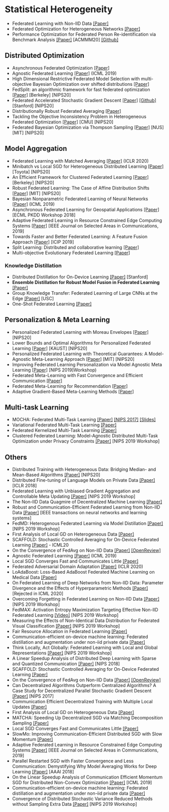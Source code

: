 # Statistical Heterogeneity

* Federated Learning with Non-IID Data [[Paper]](https://arxiv.org/abs/1806.00582) 
* Federated Optimization for Heterogeneous Networks [[Paper]](https://arxiv.org/pdf/1812.06127)
* Performance Optimization for Federated Person Re-identification via Benchmark Analysis [[Paper]](https://arxiv.org/abs/2008.11560) [ACMMM20] [[Github]](https://github.com/cap-ntu/FedReID) 

## Distributed Optimization

* Asynchronous Federated Optimization [[Paper]](https://arxiv.org/abs/1903.03934)
* Agnostic Federated Learning [[Paper]](https://arxiv.org/abs/1902.00146) (ICML 2019)
* High Dimensional Restrictive Federated Model Selection with multi-objective Bayesian Optimization over shifted distributions [[Paper]](https://arxiv.org/pdf/1902.08999)
* FedSplit: an algorithmic framework for fast federated optimization [[Paper]](https://papers.nips.cc/paper/2020/file/4ebd440d99504722d80de606ea8507da-Paper.pdf) [Berkeley] [NIPS20]
* Federated Accelerated Stochastic Gradient Descent [[Paper]](https://papers.nips.cc/paper/2020/file/39d0a8908fbe6c18039ea8227f827023-Paper.pdf) [[Github]](https://github.com/hongliny/FedAc-NeurIPS20) [Stanford] [NIPS20]
* Distributionally Robust Federated Averaging [[Paper]](https://papers.nips.cc/paper/2020/file/ac450d10e166657ec8f93a1b65ca1b14-Paper.pdf)
* Tackling the Objective Inconsistency Problem in Heterogeneous Federated Optimization [[Paper]](https://papers.nips.cc/paper/2020/file/564127c03caab942e503ee6f810f54fd-Paper.pdf) [CMU] [NIPS20]
* Federated Bayesian Optimization via Thompson Sampling [[Paper]](https://papers.nips.cc/paper/2020/file/6dfe08eda761bd321f8a9b239f6f4ec3-Paper.pdf) [NUS] [MIT] [NIPS20]


## Model Aggregation

* Federated Learning with Matched Averaging [[Paper]](https://openreview.net/forum?id=BkluqlSFDS) (ICLR 2020)
* Minibatch vs Local SGD for Heterogeneous Distributed Learning [[Paper]](https://papers.nips.cc/paper/2020/file/45713f6ff2041d3fdfae927b82488db8-Paper.pdf) [Toyota] [NIPS20]
* An Efficient Framework for Clustered Federated Learning [[Paper]](https://papers.nips.cc/paper/2020/file/e32cc80bf07915058ce90722ee17bb71-Paper.pdf) [Berkeley] [NIPS20]
* Robust Federated Learning: The Case of Affine Distribution Shifts [[Paper]](https://papers.nips.cc/paper/2020/file/f5e536083a438cec5b64a4954abc17f1-Paper.pdf) [MIT] [NIPS20]
* Bayesian Nonparametric Federated Learning of Neural Networks [[Paper]](https://arxiv.org/abs/1905.12022) (ICML 2019)
* Asynchronous Federated Learning for Geospatial Applications [[Paper]](https://link.springer.com.remotexs.ntu.edu.sg/chapter/10.1007/978-3-030-14880-5_2) [ECML PKDD Workshop 2018] 
* Adaptive Federated Learning in Resource Constrained Edge Computing Systems [[Paper]](https://arxiv.org/abs/1804.05271) [IEEE Journal on Selected Areas in Communications, 2019]
* Towards Faster and Better Federated Learning: A Feature Fusion Approach [[Paper]](https://ieeexplore.ieee.org/abstract/document/8803001/) [ICIP 2019]
* Split Learning: Distributed and collaborative learning [[Paper]](https://aiforsocialgood.github.io/iclr2019/accepted/track1/pdfs/31_aisg_iclr2019.pdf)
* Multi-objective Evolutionary Federated Learning [[Paper]](https://arxiv.org/pdf/1812.07478)

### Knowledge Distillation

* Distributed Distillation for On-Device Learning [[Paper]](https://papers.nips.cc/paper/2020/file/fef6f971605336724b5e6c0c12dc2534-Paper.pdf) [Stanford]
* **Ensemble Distillation for Robust Model Fusion in Federated Learning** [[Paper]](https://papers.nips.cc/paper/2020/file/18df51b97ccd68128e994804f3eccc87-Paper.pdf) 
* Group Knowledge Transfer: Federated Learning of Large CNNs at the Edge [[Paper]](https://papers.nips.cc/paper/2020/file/a1d4c20b182ad7137ab3606f0e3fc8a4-Paper.pdf) [USC]
* One-Shot Federated Learning [[Paper]](https://arxiv.org/abs/1902.11175)


## Personalization & Meta Learning

* Personalized Federated Learning with Moreau Envelopes [[Paper]](https://arxiv.org/abs/2006.08848) [NIPS20]
* Lower Bounds and Optimal Algorithms for Personalized Federated Learning [[Paper]](https://papers.nips.cc/paper/2020/file/187acf7982f3c169b3075132380986e4-Paper.pdf) [KAUST] [NIPS20]
* Personalized Federated Learning with Theoretical Guarantees: A Model-Agnostic Meta-Learning Approach [[Paper]](https://papers.nips.cc/paper/2020/file/24389bfe4fe2eba8bf9aa9203a44cdad-Paper.pdf) [MIT] [NIPS20]
* Improving Federated Learning Personalization via Model Agnostic Meta Learning [[Paper]](https://arxiv.org/abs/1909.12488) [NIPS 2019]Workshop)
* Federated Meta-Learning with Fast Convergence and Efficient Communication [[Paper]](https://arxiv.org/abs/1802.07876)
* Federated Meta-Learning for Recommendation [[Paper]](https://www.semanticscholar.org/paper/Federated-Meta-Learning-for-Recommendation-Chen-Dong/8e21d353ba283bee8fd18285558e5e8df39d46e8#paper-header)
* Adaptive Gradient-Based Meta-Learning Methods [[Paper]](https://arxiv.org/abs/1906.02717)

## Multi-task Learning

* MOCHA: Federated Multi-Task Learning [[Paper]](https://arxiv.org/abs/1705.10467) [[NIPS 2017]](https://papers.nips.cc/paper/7029-federated-multi-task-learning) [[Slides]](http://learningsys.org/nips17/assets/slides/mocha-NIPS.pdf)
* Variational Federated Multi-Task Learning [[Paper]](https://arxiv.org/abs/1906.06268)
* Federated Kernelized Multi-Task Learning [[Paper]](https://mlsys.org/Conferences/2019/doc/2018/30.pdf)
* Clustered Federated Learning: Model-Agnostic Distributed Multi-Task Optimization under Privacy Constraints [[Paper]](https://arxiv.org/abs/1910.01991) [NIPS 2019 Workshop]

## Others

* Distributed Training with Heterogeneous Data: Bridging Median- and Mean-Based Algorithms [[Paper]](https://papers.nips.cc/paper/2020/file/f629ed9325990b10543ab5946c1362fb-Paper.pdf) [NIPS20]
* Distributed Fine-tuning of Language Models on Private Data [[Paper]](https://openreview.net/pdf?id=HkgNdt26Z) [ICLR 2018]
* Federated Learning with Unbiased Gradient Aggregation and Controllable Meta Updating [[Paper]](https://arxiv.org/abs/1910.08234) [NIPS 2019 Workshop]
* The Non-IID Data Quagmire of Decentralized Machine Learning [[Paper]](https://arxiv.org/abs/1910.00189)
* Robust and Communication-Efficient Federated Learning from Non-IID Data [[Paper]](https://arxiv.org/pdf/1903.02891) [IEEE transactions on neural networks and learning systems]
* FedMD: Heterogenous Federated Learning via Model Distillation [[Paper]](https://arxiv.org/abs/1910.03581) [NIPS 2019 Workshop]
* First Analysis of Local GD on Heterogeneous Data [[Paper]](https://arxiv.org/abs/1909.04715)
* SCAFFOLD: Stochastic Controlled Averaging for On-Device Federated Learning [[Paper]](https://arxiv.org/abs/1910.06378) - ICML20
* On the Convergence of FedAvg on Non-IID Data [[Paper]](https://arxiv.org/abs/1907.02189) [[OpenReview]](https://openreview.net/forum?id=HJxNAnVtDS)
* Agnostic Federated Learning [[Paper]](https://arxiv.org/abs/1902.00146) (ICML 2019)
* Local SGD Converges Fast and Communicates Little [[Paper]](https://arxiv.org/abs/1805.09767)
* Federated Adversarial Domain Adaptation [[Paper]](https://arxiv.org/abs/1911.02054) (ICLR 2020)
* LoAdaBoost: Loss-Based AdaBoost Federated Machine Learning on Medical Data [[Paper]](https://arxiv.org/pdf/1811.12629)
* On Federated Learning of Deep Networks from Non-IID Data: Parameter Divergence and the Effects of Hyperparametric Methods [[Paper]](https://openreview.net/forum?id=SJeOAJStwB) [Rejected in ICML 2020]
* Overcoming Forgetting in Federated Learning on Non-IID Data [[Paper]](https://arxiv.org/abs/1910.07796) [NIPS 2019 Workshop]
* FedMAX: Activation Entropy Maximization Targeting Effective Non-IID Federated Learning [[Video]](#workshop) [NIPS 2019 Workshop]
* Measuring the Effects of Non-Identical Data Distribution for Federated Visual Classification [[Paper]](https://arxiv.org/abs/1909.06335) [NIPS 2019 Workshop]
* Fair Resource Allocation in Federated Learning [[Paper]](https://arxiv.org/abs/1905.10497)
* Communication-efficient on-device machine learning: Federated distillation and augmentation under non-iid private data [[Paper]](https://arxiv.org/abs/1811.11479)
* Think Locally, Act Globally: Federated Learning with Local and Global Representations [[Paper]](https://arxiv.org/abs/2001.01523) [NIPS 2019 Workshop]
* A Linear Speedup Analysis of Distributed Deep Learning with Sparse and Quantized Communication [[Paper]](https://papers.nips.cc/paper/7519-a-linear-speedup-analysis-of-distributed-deep-learning-with-sparse-and-quantized-communication) [NIPS 2018]
* SCAFFOLD: Stochastic Controlled Averaging for On-Device Federated Learning [[Paper]](https://arxiv.org/abs/1910.06378)
* On the Convergence of FedAvg on Non-IID Data [[Paper]](https://arxiv.org/abs/1907.02189) [[OpenReview]](https://openreview.net/forum?id=HJxNAnVtDS)
* Can Decentralized Algorithms Outperform Centralized Algorithms? A Case Study for Decentralized Parallel Stochastic Gradient Descent [[Paper]](https://arxiv.org/abs/1705.09056) [NIPS 2017]
* Communication Efficient Decentralized Training with Multiple Local Updates [[Paper]](https://arxiv.org/abs/1910.09126)
* First Analysis of Local GD on Heterogeneous Data [[Paper]](https://arxiv.org/abs/1909.04715)
* MATCHA: Speeding Up Decentralized SGD via Matching Decomposition Sampling [[Paper]](https://arxiv.org/abs/1905.09435)
* Local SGD Converges Fast and Communicates Little [[Paper]](https://arxiv.org/abs/1805.09767)
* SlowMo: Improving Communication-Efficient Distributed SGD with Slow Momentum [[Paper]](https://arxiv.org/abs/1910.00643)
* Adaptive Federated Learning in Resource Constrained Edge Computing Systems [[Paper]](https://arxiv.org/abs/1804.05271) [IEEE Journal on Selected Areas in Communications, 2019]
* Parallel Restarted SGD with Faster Convergence and Less Communication: Demystifying Why Model Averaging Works for Deep Learning [[Paper]](https://arxiv.org/abs/1807.06629) [AAAI 2018]
* On the Linear Speedup Analysis of Communication Efficient Momentum SGD for Distributed Non-Convex Optimization [[Paper]](https://arxiv.org/abs/1905.03817) [ICML 2019]
*  Communication-efficient on-device machine learning: Federated distillation and augmentation under non-iid private data [[Paper]](https://arxiv.org/abs/1811.11479)
* Convergence of Distributed Stochastic Variance Reduced Methods without Sampling Extra Data [[Paper]](https://arxiv.org/abs/1905.12648) [NIPS 2019 Workshop]
